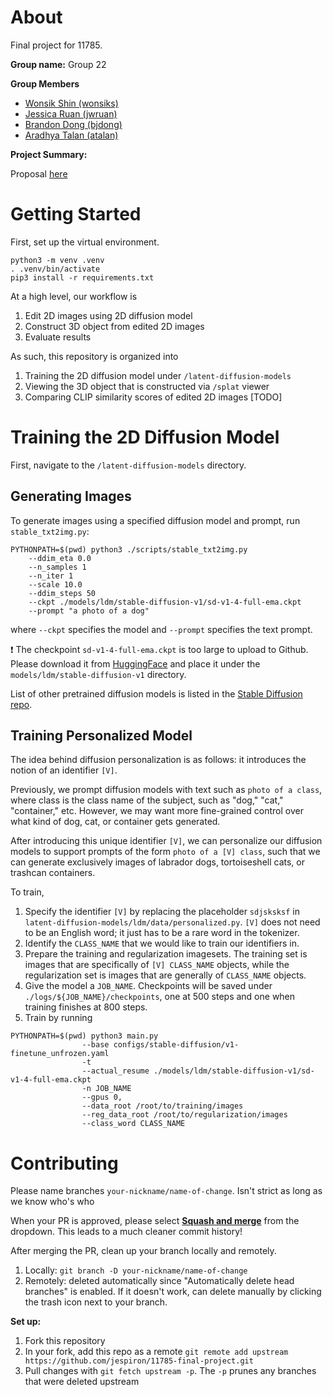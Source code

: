 # About

Final project for 11785.

**Group name:** Group 22

**Group Members**
* [Wonsik Shin (wonsiks)](https://github.com/ceteris11)
* [Jessica Ruan (jwruan)](https://github.com/jespiron)
* [Brandon Dong (bjdong)](https://github.com/sad-ish-cat)
* [Aradhya Talan (atalan)](https://github.com/aradhyatalan)

**Project Summary:**

Proposal [here](https://drive.google.com/file/d/1CPV3XIylqadEOKOQzVrcmU3B1-otRehx/view?usp=sharing)

# Getting Started

First, set up the virtual environment.

```
python3 -m venv .venv
. .venv/bin/activate
pip3 install -r requirements.txt
```

At a high level, our workflow is
1. Edit 2D images using 2D diffusion model
2. Construct 3D object from edited 2D images
3. Evaluate results

As such, this repository is organized into
1. Training the 2D diffusion model under `/latent-diffusion-models`
2. Viewing the 3D object that is constructed via `/splat` viewer
3. Comparing CLIP similarity scores of edited 2D images [TODO]

# Training the 2D Diffusion Model

First, navigate to the `/latent-diffusion-models` directory.

## Generating Images

To generate images using a specified diffusion model and prompt, run `stable_txt2img.py`:
```
PYTHONPATH=$(pwd) python3 ./scripts/stable_txt2img.py
    --ddim_eta 0.0
    --n_samples 1
    --n_iter 1
    --scale 10.0
    --ddim_steps 50
    --ckpt ./models/ldm/stable-diffusion-v1/sd-v1-4-full-ema.ckpt
    --prompt "a photo of a dog" 
```
where `--ckpt` specifies the model and `--prompt` specifies the text prompt.

❗ The checkpoint `sd-v1-4-full-ema.ckpt` is too large to upload to Github. Please download it from [HuggingFace](https://huggingface.co/CompVis/stable-diffusion-v-1-4-original/tree/main) and place it under the `models/ldm/stable-diffusion-v1` directory.

List of other pretrained diffusion models is listed in the [Stable Diffusion repo](https://github.com/CompVis/stable-diffusion?tab=readme-ov-file#stable-diffusion-v1).

## Training Personalized Model

The idea behind diffusion personalization is as follows: it introduces the notion of an identifier `[V]`.

Previously, we prompt diffusion models with text such as `photo of a class`, where class is the class name of the subject, such as "dog," "cat," "container," etc. However, we may want more fine-grained control over what kind of dog, cat, or container gets generated.

After introducing this unique identifier `[V]`, we can personalize our diffusion models to support prompts of the form `photo of a [V] class`, such that we can generate exclusively images of labrador dogs, tortoiseshell cats, or trashcan containers.

To train, 
1. Specify the identifier `[V]` by replacing the placeholder `sdjsksksf` in `latent-diffusion-models/ldm/data/personalized.py`. `[V]` does not need to be an English word; it just has to be a rare word in the tokenizer. 
2. Identify the `CLASS_NAME` that we would like to train our identifiers in.
2. Prepare the training and regularization imagesets. The training set is images that are specifically of `[V] CLASS_NAME` objects, while the regularization set is images that are generally of `CLASS_NAME` objects.
3. Give the model a `JOB_NAME`. Checkpoints will be saved under `./logs/${JOB_NAME}/checkpoints`, one at 500 steps and one when training finishes at 800 steps.
4. Train by running
```
PYTHONPATH=$(pwd) python3 main.py
                --base configs/stable-diffusion/v1-finetune_unfrozen.yaml 
                -t 
                --actual_resume ./models/ldm/stable-diffusion-v1/sd-v1-4-full-ema.ckpt  
                -n JOB_NAME
                --gpus 0, 
                --data_root /root/to/training/images 
                --reg_data_root /root/to/regularization/images 
                --class_word CLASS_NAME
```

# Contributing

Please name branches `your-nickname/name-of-change`. Isn't strict as long as we know who's who

When your PR is approved, please select **[Squash and merge](https://www.lloydatkinson.net/posts/2022/should-you-squash-merge-or-merge-commit/)** from the dropdown. This leads to a much cleaner commit history!

After merging the PR, clean up your branch locally and remotely.
1. Locally: `git branch -D your-nickname/name-of-change`
2. Remotely: deleted automatically since "Automatically delete head branches" is enabled. If it doesn't work, can delete manually by clicking the trash icon next to your branch.

**Set up:**
1. Fork this repository
2. In your fork, add this repo as a remote `git remote add upstream https://github.com/jespiron/11785-final-project.git`
3. Pull changes with `git fetch upstream -p`. The `-p` prunes any branches that were deleted upstream